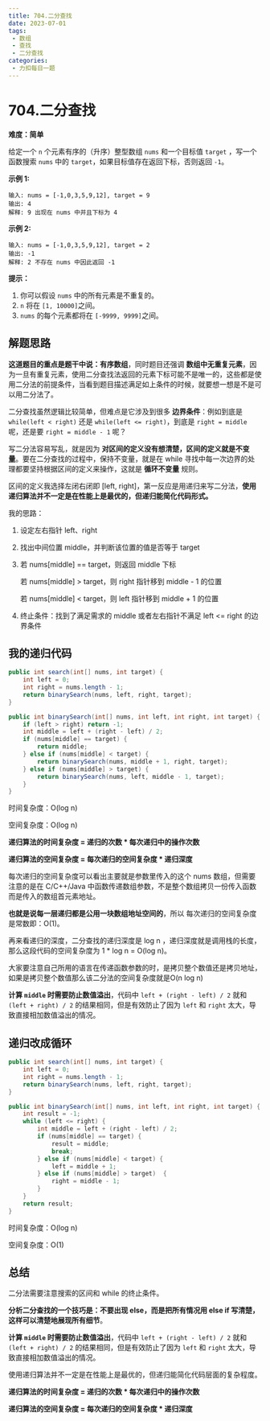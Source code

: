 ```yaml
---
title: 704.二分查找
date: 2023-07-01
tags: 
 - 数组
 - 查找
 - 二分查找
categories:
 - 力扣每日一题
---
```


# 704.二分查找

**难度：简单**

给定一个 `n` 个元素有序的（升序）整型数组 `nums` 和一个目标值 `target` ，写一个函数搜索 `nums` 中的 `target`，如果目标值存在返回下标，否则返回 `-1`。

**示例 1:**

```
输入: nums = [-1,0,3,5,9,12], target = 9
输出: 4
解释: 9 出现在 nums 中并且下标为 4
```

**示例 2:**

```
输入: nums = [-1,0,3,5,9,12], target = 2
输出: -1
解释: 2 不存在 nums 中因此返回 -1
```

**提示：**

1. 你可以假设 `nums` 中的所有元素是不重复的。
2. `n` 将在 `[1, 10000]`之间。
3. `nums` 的每个元素都将在 `[-9999, 9999]`之间。

## 解题思路

**这道题目的重点是题干中说：有序数组**，同时题目还强调 **数组中无重复元素**，因为一旦有重复元素，使用二分查找法返回的元素下标可能不是唯一的，这些都是使用二分法的前提条件，当看到题目描述满足如上条件的时候，就要想一想是不是可以用二分法了。

二分查找虽然逻辑比较简单，但难点是它涉及到很多 **边界条件**：例如到底是 `while(left < right)` 还是 `while(left <= right)`，到底是 `right = middle` 呢，还是要 `right = middle - 1` 呢？

写二分法容易写乱，就是因为 **对区间的定义没有想清楚，区间的定义就是不变量**。要在二分查找的过程中，保持不变量，就是在 while 寻找中每一次边界的处理都要坚持根据区间的定义来操作，这就是 **循环不变量** 规则。

区间的定义我选择左闭右闭即 [left, right]，第一反应是用递归来写二分法，**使用递归算法并不一定是在性能上是最优的，但递归能简化代码形式。**

我的思路：

1. 设定左右指针 left、right

2. 找出中间位置 middle，并判断该位置的值是否等于 target

3. 若 nums[middle] == target，则返回 middle 下标

   若 nums[middle] > target，则 right 指针移到 middle - 1 的位置

   若 nums[middle] < target，则 left 指针移到 middle + 1 的位置

4. 终止条件：找到了满足需求的 middle 或者左右指针不满足 left <= right 的边界条件

## 我的递归代码

```java
public int search(int[] nums, int target) {
    int left = 0;
    int right = nums.length - 1;
    return binarySearch(nums, left, right, target);
}

public int binarySearch(int[] nums, int left, int right, int target) {
    if (left > right) return -1;
    int middle = left + (right - left) / 2;
    if (nums[middle] == target) {
        return middle;
    } else if (nums[middle] < target) {
        return binarySearch(nums, middle + 1, right, target);
    } else if (nums[middle] > target) {
        return binarySearch(nums, left, middle - 1, target);
    }
}
```

时间复杂度：O(log n)

空间复杂度：O(log n)

**递归算法的时间复杂度 = 递归的次数 \* 每次递归中的操作次数**

**递归算法的空间复杂度 = 每次递归的空间复杂度 \* 递归深度**

每次递归的空间复杂度可以看出主要就是参数里传入的这个 nums 数组，但需要注意的是在 C/C++/Java 中函数传递数组参数，不是整个数组拷贝一份传入函数而是传入的数组首元素地址。

**也就是说每一层递归都是公用一块数组地址空间的**，所以 每次递归的空间复杂度是常数即：O(1)。

再来看递归的深度，二分查找的递归深度是 log n ，递归深度就是调用栈的长度，那么这段代码的空间复杂度为 1 * log n = O(log n)。

大家要注意自己所用的语言在传递函数参数的时，是拷贝整个数值还是拷贝地址，如果是拷贝整个数值那么该二分法的空间复杂度就是O(n log n)

**计算 `middle` 时需要防止数值溢出**，代码中 `left + (right - left) / 2` 就和 `(left + right) / 2` 的结果相同，但是有效防止了因为 `left` 和 `right` 太大，导致直接相加数值溢出的情况。

## 递归改成循环

```java
public int search(int[] nums, int target) {
    int left = 0;
    int right = nums.length - 1;
    return binarySearch(nums, left, right, target);
}

public int binarySearch(int[] nums, int left, int right, int target) {
    int result = -1;
    while (left <= right) {
        int middle = left + (right - left) / 2;
        if (nums[middle] == target) {
            result = middle;
            break;
        } else if (nums[middle] < target) {
            left = middle + 1;
        } else if (nums[middle] > target)  {
            right = middle - 1;
        }
    }
    return result;
}
```

时间复杂度：O(log n)

空间复杂度：O(1)

## 总结

二分法需要注意搜索的区间和 while 的终止条件。

**分析二分查找的一个技巧是：不要出现 else，而是把所有情况用 else if 写清楚，这样可以清楚地展现所有细节**。

**计算 `middle` 时需要防止数值溢出**，代码中 `left + (right - left) / 2` 就和 `(left + right) / 2` 的结果相同，但是有效防止了因为 `left` 和 `right` 太大，导致直接相加数值溢出的情况。

使用递归算法并不一定是在性能上是最优的，但递归能简化代码层面的复杂程度。

**递归算法的时间复杂度 = 递归的次数 \* 每次递归中的操作次数**

**递归算法的空间复杂度 = 每次递归的空间复杂度 \* 递归深度**
